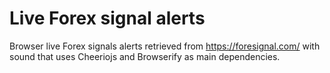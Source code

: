 # Live Forex signal alerts  
Browser live Forex signals alerts retrieved from https://foresignal.com/ with sound that uses Cheeriojs and Browserify as main dependencies.
